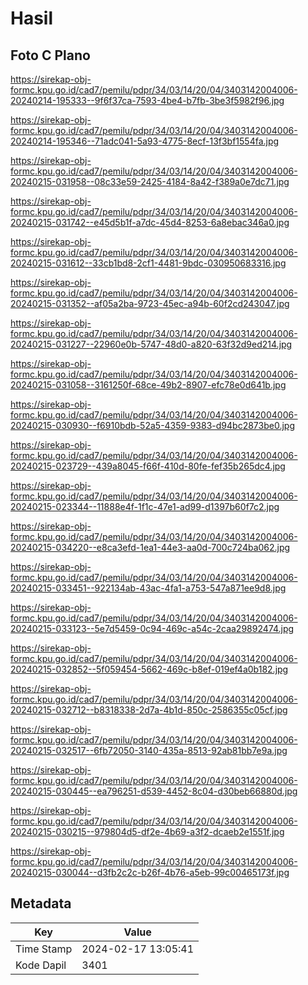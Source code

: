 # Hasil

## Foto C Plano

https://sirekap-obj-formc.kpu.go.id/cad7/pemilu/pdpr/34/03/14/20/04/3403142004006-20240214-195333--9f6f37ca-7593-4be4-b7fb-3be3f5982f96.jpg

https://sirekap-obj-formc.kpu.go.id/cad7/pemilu/pdpr/34/03/14/20/04/3403142004006-20240214-195346--71adc041-5a93-4775-8ecf-13f3bf1554fa.jpg

https://sirekap-obj-formc.kpu.go.id/cad7/pemilu/pdpr/34/03/14/20/04/3403142004006-20240215-031958--08c33e59-2425-4184-8a42-f389a0e7dc71.jpg

https://sirekap-obj-formc.kpu.go.id/cad7/pemilu/pdpr/34/03/14/20/04/3403142004006-20240215-031742--e45d5b1f-a7dc-45d4-8253-6a8ebac346a0.jpg

https://sirekap-obj-formc.kpu.go.id/cad7/pemilu/pdpr/34/03/14/20/04/3403142004006-20240215-031612--33cb1bd8-2cf1-4481-9bdc-030950683316.jpg

https://sirekap-obj-formc.kpu.go.id/cad7/pemilu/pdpr/34/03/14/20/04/3403142004006-20240215-031352--af05a2ba-9723-45ec-a94b-60f2cd243047.jpg

https://sirekap-obj-formc.kpu.go.id/cad7/pemilu/pdpr/34/03/14/20/04/3403142004006-20240215-031227--22960e0b-5747-48d0-a820-63f32d9ed214.jpg

https://sirekap-obj-formc.kpu.go.id/cad7/pemilu/pdpr/34/03/14/20/04/3403142004006-20240215-031058--3161250f-68ce-49b2-8907-efc78e0d641b.jpg

https://sirekap-obj-formc.kpu.go.id/cad7/pemilu/pdpr/34/03/14/20/04/3403142004006-20240215-030930--f6910bdb-52a5-4359-9383-d94bc2873be0.jpg

https://sirekap-obj-formc.kpu.go.id/cad7/pemilu/pdpr/34/03/14/20/04/3403142004006-20240215-023729--439a8045-f66f-410d-80fe-fef35b265dc4.jpg

https://sirekap-obj-formc.kpu.go.id/cad7/pemilu/pdpr/34/03/14/20/04/3403142004006-20240215-023344--11888e4f-1f1c-47e1-ad99-d1397b60f7c2.jpg

https://sirekap-obj-formc.kpu.go.id/cad7/pemilu/pdpr/34/03/14/20/04/3403142004006-20240215-034220--e8ca3efd-1ea1-44e3-aa0d-700c724ba062.jpg

https://sirekap-obj-formc.kpu.go.id/cad7/pemilu/pdpr/34/03/14/20/04/3403142004006-20240215-033451--922134ab-43ac-4fa1-a753-547a871ee9d8.jpg

https://sirekap-obj-formc.kpu.go.id/cad7/pemilu/pdpr/34/03/14/20/04/3403142004006-20240215-033123--5e7d5459-0c94-469c-a54c-2caa29892474.jpg

https://sirekap-obj-formc.kpu.go.id/cad7/pemilu/pdpr/34/03/14/20/04/3403142004006-20240215-032852--5f059454-5662-469c-b8ef-019ef4a0b182.jpg

https://sirekap-obj-formc.kpu.go.id/cad7/pemilu/pdpr/34/03/14/20/04/3403142004006-20240215-032712--b8318338-2d7a-4b1d-850c-2586355c05cf.jpg

https://sirekap-obj-formc.kpu.go.id/cad7/pemilu/pdpr/34/03/14/20/04/3403142004006-20240215-032517--6fb72050-3140-435a-8513-92ab81bb7e9a.jpg

https://sirekap-obj-formc.kpu.go.id/cad7/pemilu/pdpr/34/03/14/20/04/3403142004006-20240215-030445--ea796251-d539-4452-8c04-d30beb66880d.jpg

https://sirekap-obj-formc.kpu.go.id/cad7/pemilu/pdpr/34/03/14/20/04/3403142004006-20240215-030215--979804d5-df2e-4b69-a3f2-dcaeb2e1551f.jpg

https://sirekap-obj-formc.kpu.go.id/cad7/pemilu/pdpr/34/03/14/20/04/3403142004006-20240215-030044--d3fb2c2c-b26f-4b76-a5eb-99c00465173f.jpg


## Metadata

| Key        | Value               |
| ---------- | ------------------- |
| Time Stamp | 2024-02-17 13:05:41 |
| Kode Dapil | 3401                |



